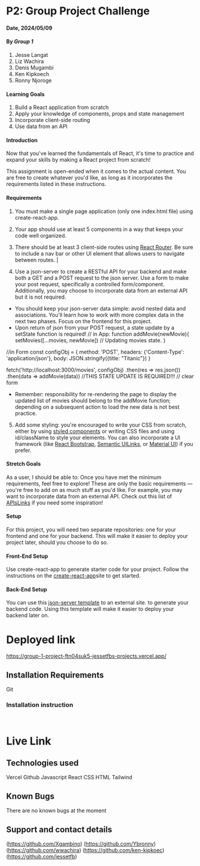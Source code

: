 
# P2: Group Project Challenge

#### Date, 2024/05/09

#### By *Group 1*
1. Jesse Langat
2. Liz Wachira
3. Denis Mugambi
4. Ken Kipkoech
5. Ronny Njoroge

#### Learning Goals
1. Build a React application from scratch
2. Apply your knowledge of components, props and state management
3. Incorporate client-side routing
4. Use data from an API
 

#### Introduction
Now that you've learned the fundamentals of React, it's time to practice and expand your skills by making a React project from scratch!

This assignment is open-ended when it comes to the actual content. You are free to create whatever you'd like, as long as it incorporates the requirements listed in these instructions.

#### Requirements
1. You must make a single page application (only one index.html file) using create-react-app.
2. Your app should use at least 5 components in a way that keeps your code well organized.
3. There should be at least 3 client-side routes using [React Router](https://v5.reactrouter.com/web/guides/quick-start). Be sure to include a nav bar or other UI element that allows users to navigate between routes. |

4. Use a json-server to create a RESTful API for your backend and make both a GET and a POST request to the json server. Use a form to make your post request, specifically a controlled form/component. Additionally, you may choose to incorporate data from an external API but it is not required.

- You should keep your json-server data simple: avoid nested data and associations. You'll learn how to work with more complex data in the next two phases. Focus on the frontend for this project.
- Upon return of json from your POST request, a state update by a setState function is required!
 // in App:
 function addMovie(newMovie){
  setMovies([...movies, newMovie]) // Updating movies state.
 }

 //in Form
 const configObj = {
  method: 'POST',
  headers: {'Content-Type': 'application/json'},
  body: JSON.stringify({title: "Titanic"})
 }

 fetch('http://localhost:3000/movies', configObj)
  .then(res => res.json())
  .then(data => addMovie(data)) //THIS STATE UPDATE IS REQUIRED!!!
  // clear form

- Remember: responsibility for re-rendering the page to display the updated list of movies should belong to the addMovie function; depending on a subsequent action to load the new data is not best practice.

5. Add some styling: you're encouraged to write your CSS from scratch, either by using [styled components](https://styled-components.com/) or writing CSS files and using id/className to style your elements. You can also incorporate a UI framework (like [React Bootstrap](https://react-bootstrap.github.io/), [Semantic UILinks](https://react.semantic-ui.com/), or [Material UI](https://material-ui.com/)) if you prefer.

#### Stretch Goals
As a user, I should be able to:
Once you have met the minimum requirements, feel free to explore! These are only the basic requirements — you're free to add on as much stuff as you'd like. For example, you may want to incorporate data from an external API. Check out this list of [APIsLinks](https://apilist.fun/) if you need some inspiration!

#### Setup
For this project, you will need two separate repositories: one for your frontend and one for your backend. This will make it easier to deploy your project later, should you choose to do so.

#### Front-End Setup
Use create-react-app to generate starter code for your project. Follow the instructions on the [create-react-app](https://create-react-app.dev/docs/getting-started)site to get started.

#### Back-End Setup
You can use this [json-server template](https://github.com/learn-co-curriculum/json-server-template) to an external site. to generate your backend code. Using this template will make it easier to deploy your backend later on.


# Deployed link
https://group-1-project-ftn04suk5-jessetfbs-projects.vercel.app/

## Installation Requirements
Git

### Installation instruction
```clone the repo with this link git@github.com:jessetfb/Group-1-project.git


```

# Live Link


## Technologies used
Vercel
Github
Javascript
React
CSS
HTML
Tailwind

## Known Bugs
There are no known bugs at the moment


## Support and contact details
(https://github.com/Xgambino)
(https://github.com/Ybronny)
(https://github.com/wwachira)
(https://github.com/ken-kipkoec)
(https://github.com/jessetfb)

